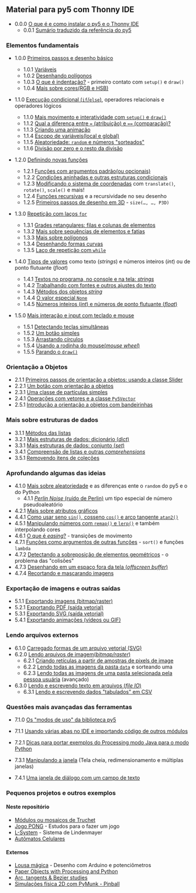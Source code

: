 ## Material para py5 com Thonny IDE

- 0.0.0 [O que é e como instalar o py5 e o Thonny IDE](https://abav.lugaralgum.com/como-instalar-py5/)
  - 0.0.1 [Sumário traduzido da referência do py5](sumario-referencia-py5.md)

### Elementos fundamentais

- 1.0.0 [Primeiros passos e desenho básico](desenho-basico_py.md)
  
  - 1.0.1 [Variáveis](variaveis.md)
  - 1.0.2 [Desenhando polígonos](poligonos_1.md)
  - 1.0.3 [O que é indentação?](indentacao.md) - primeiro contato com `setup()` e `draw()`
  - 1.0.4 [Mais sobre cores(RGB e HSB)](mais_sobre_cores.md)

- 1.1.0 [Execução condicional (`if`/`else`)](condicionais_py.md), operadores relacionais e operadores lógicos
  
  - 1.1.0 [Mais movimento e interatividade com `setup()` e `draw()`](setup_draw.md)
  - 1.1.2 [Qual a diferença entre `=` (atribuição) e `==` (comparação)?](atribuicao-e-comparacao.md)
  - 1.1.3 [Criando uma animação](movimento_py.md)    
  - 1.1.4 [Escopo de variáveis(local e global)](escopo_py.md)
  - 1.1.5 [Aleatoriedade: `random` e números "sorteados"](aleatoriedade_1.md)
  - 1.1.6 [Divisão por zero e o resto da divisão](divisao.md) 

- 1.2.0 [Definindo novas funções](funcoes_py.md)
  
  - 1.2.1 [Funções com argumentos padrão(ou opcionais)](funcoes_2.md)
  - 1.2.2 [Condições aninhadas e outras estruturas condicionais](condicionais_2.md)
  - 1.2.3 [Modificando o sistema de coordenadas](transformacoes_coordenadas.md) com `translate()`, `rotate()`, `scale()` e mais!
  - 1.2.4 [Funções recursivas](recursao_py.md) e a recursividade no seu desenho 
  - 1.2.5 [Primeiros passos de desenho em 3D](desenho-3D.md) - `size(…, …, P3D)`

- 1.3.0 [Repetição com laços `for`](lacos_py.md)
  
  - 1.3.1 [Grades retangulares: filas e colunas de elementos](grades.md)
  - 1.3.2 [Mais sobre sequências de elementos e fatias](mais_sequencias.md)
  - 1.3.3 [Mais sobre polígonos](poligonos_2.md)
  - 1.3.4 [Desenhando formas curvas](curvas.md)
  - 1.3.5 [Laço de repetição com `while`](while.md)

- 1.4.0 [Tipos de valores](tipagem_py.md) como texto (*strings*) e números inteiros (*int*) ou de ponto flutuante (*float*) 
  
  - 1.4.1 [Textos no programa, no console e na tela: *strings*](strings_py.md)
  - 1.4.2 [Trabalhando com fontes e outros ajustes do texto](tipografia.md) 
  - 1.4.3 [Métodos dos objetos *string*](string_methods.md)
  - 1.4.4 [O valor especial `None`](None.md)
  - 1.4.5 [Números inteiros (*int*) e números de ponto flutuante (*float*)](numeros.md)

- 1.5.0 [Mais interação e input com teclado e mouse](input_py.md)
  
  - 1.5.1 [Detectando teclas simultâneas](teclas_simultaneas.md)
  - 1.5.2 [Um botão simples](botao_simples.md)
  - 1.5.3 [Arrastando círculos](arrastando_circulos.md)
  - 1.5.4 [Usando a rodinha do mouse(*mouse wheel*)](rodinha_mouse.md)
  - 1.5.5 [Parando o `draw()`](no_loop.md)

### Orientação a Objetos

- 2.1.1 [Primeiros passos de orientação a objetos: usando a classe Slider](slider_com_OO.md)
- 2.2.1 [Um botão com orientação a objetos](botao_com_OO.md)
- 2.3.1 [Uma classe de partículas simples](particulas.md)
- 2.4.1 [Operações com vetores e a classe `Py5Vector`](vetores.md)
- 2.5.1 [Introdução a orientação a objetos com bandeirinhas](bandeirinhas)

### Mais sobre estruturas de dados

- 3.1.1 [Métodos das listas](list_methods.md)
- 3.2.1 [Mais estruturas de dados: dicionário (_dict_)](dicionarios.md)
- 3.3.1 [Mais estruturas de dados: conjunto (_set_)](conjuntos.md)
- 3.4.1 [Compreensão de listas e outras *comprehensions*](comprehension.md)
- 3.5.1 [Removendo itens de coleções](removendo_itens.md)

### Aprofundando algumas das ideias

- 4.1.0 [Mais sobre aleatoriedade](aleatoriedade_2.md) e as diferenças ente o `random` do py5 e o do Python
  - 4.1.1 [*Perlin Noise* (ruído de Perlin)](noise.md) um tipo especial de número pseudoaleatório
- 4.2.1 [Mais sobre atributos gráficos](mais_atributos_graficos.md)
- 4.4.1 [Como usar seno `sin()`, cosseno `cos()` e arco tangente `atan2()`](seno_cosseno_atan2.md) 
- 4.5.1 [Manipulando números com `remap()` e `lerp()`](map_lerp.md) e também interpolando cores
- 4.6.1 [O que é *easing*?](easing.md) - transições de movimento
- 4.7.1 [Funções como argumentos de outras funções](funcoes-como-argumentos.md) - `sort()` e funções `lambda`
- 4.7.2 [Detectando a sobreposição de elementos geométricos](colisoes.md) - o problema das "colisões"
- 4.7.3 [Desenhando em um espaço fora da tela (*offscreen buffer*)](offscreen_buffer.md)  
- 4.7.4 [Recortando e mascarando imagens](recortando_imagens.md)

### Exportação de imagens e outras saídas

- 5.1.1 [Exportando imagens (bitmap/raster)](exportando_imagem.md)
- 5.2.1 [Exportando PDF (saída vetorial)](exportando_pdf.md)
- 5.3.1 [Exportando SVG (saída vetorial)](exportando_svg.md)
- 5.4.1 [Exportando animações (vídeos ou GIF)](exportar_animacoes.md)

### Lendo arquivos externos

- 6.1.0 [Carregado formas de um arquivo vetorial (SVG)](recursos_vetoriais_externos.md)
- 6.2.0 [Lendo arquivos de imagem(*bitmap/raster*)](imagens_externas.md)
  - 6.2.1 [Criando retículas a partir de amostras de pixels de image](reticulas.md)
  - 6.2.2 [Lendo todas as imagens da pasta `data`](imagens_externas_pasta2.md) e sorteando uma
  - 6.2.3 [Lendo todas as imagens de uma pasta selecionada pela pessoa usuária](imagens_externas_pasta.md) (avançado)
- 6.3.0 [Lendo e escrevendo texto em arquivos (*file IO*)](file_IO.md)
  - 6.3.1 [Lendo e escrevendo dados "tabulados" em CSV](file_IO2.md)

### Questões mais avançadas das ferramentas

- 7.1.0 [Os "modos de uso" da biblioteca py5](os_modos_de_py5.md)

- 7.1.1 [Usando várias abas no IDE e importando código de outros módulos](modulos.md) 

- 7.2.1 [Dicas para portar exemplos do Processing modo Java para o modo Python](java_para_python.md)

- 7.3.1 [Manipulando a janela](mais_que_size.md) (Tela cheia, redimensionamento e múltiplas janelas) 

- 7.4.1 [Uma janela de diálogo com um campo de texto](input_janela.md)
  
  <!-- - 7.5.1 usando bibliotecas externas Python e Java) -->
  
  <!-- 7.6.1 [Exportando um aplicativo independente](export_application.md) [REVISAR] -->

### Pequenos projetos e outros exemplos

#### Neste repositório

- [Módulos ou mosaicos de Truchet](truchet.md)
- [Jogo PONG](pong/) - Estudos para o fazer um jogo
- [L-System](LSystem.md) - Sistema de Lindenmayer
- [Autômatos Celulares](automatos-celulares.md)

#### Externos

- [Lousa mágica](https://abav.lugaralgum.com/lousa-magica) - Desenho com Arduino e potenciômetros
- [Paper Objects with Processing and Python](https://abav.lugaralgum.com/Paper-objects-with-Processing-and-Python)
- [Arc, tangents & Bezier studies](https://github.com/villares/arc_tangents_and_bezier_studies)
- [Simulações física 2D com PyMunk - Pinball](https://github.com/villares/pymunk-pinball-paulista)

